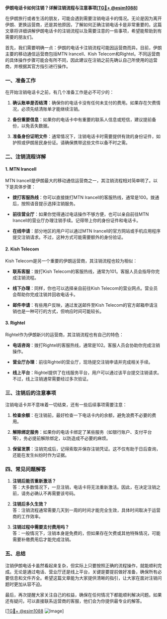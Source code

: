 **伊朗电话卡如何注销？详解注销流程与注意事项[[TG💪+ @esim1088](https://t.me/s/esim1088)]**

在伊朗旅行或者生活的朋友，可能会遇到需要注销电话卡的情况。无论是因为离开伊朗、更换运营商，还是其他原因，了解如何正确注销电话卡是非常重要的。这篇文章将详细讲解伊朗电话卡的注销流程以及需要注意的一些事项，希望能帮助到有需要的朋友们。

首先，我们需要明确一点：伊朗的电话卡注销流程可能因运营商而异。目前，伊朗主要的移动通信运营商包括MTN Irancell、Kish Telecom和Rightel。不同运营商的具体操作步骤可能会有所不同，因此建议在注销之前先确认自己所使用的运营商，并根据其官方指引进行操作。

### 一、准备工作

在开始注销电话卡之前，有几个准备工作是必不可少的：

1. **确认账单是否结清**：确保你的电话卡没有任何未支付的费用。如果存在欠费情况，必须先结清账单才能继续注销。
   
2. **备份重要信息**：如果你的电话卡中有重要的联系人信息或短信，建议提前备份，以免丢失数据。

3. **准备身份证明文件**：通常情况下，注销电话卡时需要提供有效的身份证件，如护照或伊朗居民身份证。请确保携带这些文件以备不时之需。

### 二、注销流程详解

#### 1. MTN Irancell

MTN Irancell是伊朗最大的移动通信运营商之一，其注销流程相对简单明了。以下是具体步骤：

- **拨打客服热线**：你可以直接拨打MTN Irancell的客服热线，通常是100。拨通后，按照语音提示选择注销服务。
  
- **前往营业厅**：如果你觉得通过电话操作不够方便，也可以亲自前往MTN Irancell的营业厅办理注销手续。记得带上你的身份证件和电话卡。

- **在线申请**：部分地区的用户可以通过MTN Irancell的官方网站或手机应用程序提交注销请求。不过，这种方式可能需要额外的身份验证。

#### 2. Kish Telecom

Kish Telecom是另一个重要的伊朗运营商，其注销流程也较为相似：

- **联系客服**：拨打Kish Telecom的客服热线，通常为101。客服人员会指导你完成注销流程。

- **线下办理**：同样，你也可以选择亲自前往Kish Telecom的营业网点。营业员会帮助你完成注销并回收电话卡。

- **邮件申请**：有些用户反映，通过发送邮件至Kish Telecom的官方邮箱申请注销也是一种可行的方式，但响应时间可能较长。

#### 3. Rightel

Rightel作为伊朗新兴的运营商，其注销流程也有自己的特色：

- **电话咨询**：拨打Rightel的客服热线，通常是102。客服人员会协助你完成注销操作。

- **营业厅办理**：前往Rightel的营业厅，现场提交注销申请并完成相关手续。

- **线上平台**：Rightel提供了在线服务平台，用户可以通过该平台提交注销请求。不过，线上注销通常需要经过多次验证。

### 三、注销后的注意事项

注销电话卡并不意味着一切结束，还有一些后续事项需要注意：

1. **检查余额**：在注销前，最好检查一下电话卡内的余额，避免浪费不必要的费用。

2. **解除绑定服务**：如果你的电话卡绑定了某些服务（如银行账户、支付平台等），务必提前解除绑定，以防造成不必要的麻烦。

3. **保留发票**：注销完成后，记得索取并保存注销凭证。这不仅有助于日后查询，还能在发生纠纷时作为证据。

### 四、常见问题解答

1. **注销后能否重新激活？**  
   答：大多数情况下，一旦注销，电话卡将无法重新激活。因此，在决定注销之前，请务必确认不再需要该号码。

2. **注销后多久生效？**  
   答：注销流程通常需要几天到一周的时间才能完全生效，具体时间取决于运营商的工作效率。

3. **注销过程中需要支付费用吗？**  
   答：一般情况下，注销本身是免费的，但如果存在欠费或其他特殊情况，可能需要补缴费用后才能完成注销。

### 五、总结

注销伊朗电话卡虽然看起来复杂，但实际上只要按照正确的流程操作，就能顺利完成。无论是通过电话、营业厅还是线上平台，关键是要提前做好准备，确保所有必要信息和文件齐全。希望这篇文章能为大家提供清晰的指引，让大家在面对注销问题时更加从容不迫。

最后，再次提醒大家关注自己的权益，确保在任何情况下都能顺利解决问题。如果还有疑问，可以直接联系运营商的客服，他们会为你提供最专业的解答。

[[TG💪+ @esim1088](https://t.me/s/esim1088) ![Image](https://i.postimg.cc/4NQfJmqS/Snipaste-2025-05-13-00-14-12.png)]